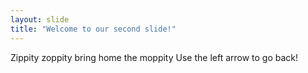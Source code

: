 ```yaml
---
layout: slide
title: "Welcome to our second slide!"
---
```

Zippity zoppity bring home the moppity
Use the left arrow to go back!
